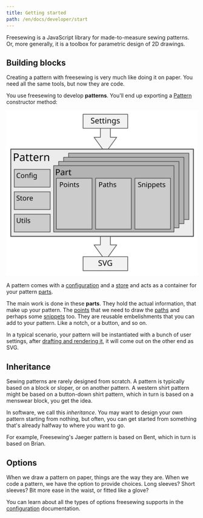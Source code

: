 ```yaml
---
title: Getting started
path: /en/docs/developer/start
---
```


Freesewing is a JavaScript library for made-to-measure sewing patterns.  
Or, more generally, it is a toolbox for parametric design of 2D drawings.

## Building blocks

Creating a pattern with freesewing is very much like doing it on paper. You need all the same tools, but now they are code.

You use freesewing to develop **patterns**. You'll end up exporting a [Pattern](/en/docs/developer/api/pattern) constructor method:

![Freesewing building blocks](./buildingblocks.svg)

A pattern comes with a [configuration](/en/docs/developer/config) and a [store](/en/docs/developer/api/store) and acts as a container for your pattern [parts](/en/docs/developer/api/part).

The main work is done in these **parts**. They hold the actual information, that make up your pattern. The [points](/en/docs/developer/api/point) that we need to draw the [paths](/en/docs/developer/api/path) and perhaps some [snippets](/en/docs/developer/api/snippet) too. They are reusable embelishments that you can add to your pattern. Like a notch, or a button, and so on.

In a typical scenario, your pattern will be instantiated with a bunch of user settings, after [drafting and rendering it](#draftvsrender), it will come out on the other end as SVG.

## Inheritance

Sewing patterns are rarely designed from scratch. A pattern is typically based on a block or sloper, or on another pattern. A western shirt pattern might be based on a button-down shirt pattern, which in turn is based on a menswear block, you get the idea.

In software, we call this *inheritance*. You may want to design your own pattern starting from nothing, but often, you can get started from something that's already halfway to where you want to go.

For example, Freesewing's Jaeger pattern is based on Bent, which in turn is based on Brian.

## Options

When we draw a pattern on paper, things are the way they are. When we code a pattern, we have the option to provide choices. Long sleeves? Short sleeves? Bit more ease in the waist, or fitted like a glove?

You can learn about all the types of options freesewing supports in the [configuration](/en/docs/developer/config) documentation.